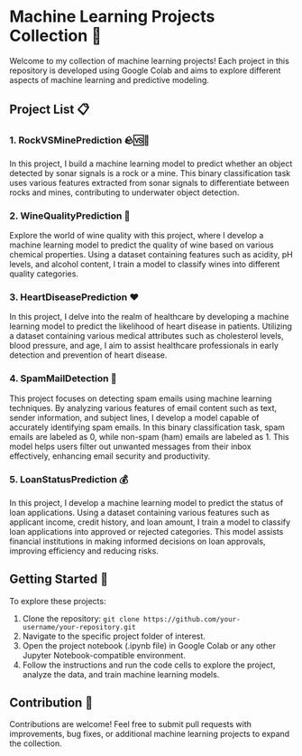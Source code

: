 # Machine Learning Projects Collection 🤖

Welcome to my collection of machine learning projects! Each project in this repository is developed using Google Colab and aims to explore different aspects of machine learning and predictive modeling. 

## Project List 📋

### 1. RockVSMinePrediction 🪨🆚🚢
In this project, I build a machine learning model to predict whether an object detected by sonar signals is a rock or a mine. This binary classification task uses various features extracted from sonar signals to differentiate between rocks and mines, contributing to underwater object detection.

### 2. WineQualityPrediction 🍷
Explore the world of wine quality with this project, where I develop a machine learning model to predict the quality of wine based on various chemical properties. Using a dataset containing features such as acidity, pH levels, and alcohol content, I train a model to classify wines into different quality categories.

### 3. HeartDiseasePrediction ❤️
In this project, I delve into the realm of healthcare by developing a machine learning model to predict the likelihood of heart disease in patients. Utilizing a dataset containing various medical attributes such as cholesterol levels, blood pressure, and age, I aim to assist healthcare professionals in early detection and prevention of heart disease.

### 4. SpamMailDetection 📧
This project focuses on detecting spam emails using machine learning techniques. By analyzing various features of email content such as text, sender information, and subject lines, I develop a model capable of accurately identifying spam emails. In this binary classification task, spam emails are labeled as 0, while non-spam (ham) emails are labeled as 1. This model helps users filter out unwanted messages from their inbox effectively, enhancing email security and productivity.

### 5. LoanStatusPrediction 💰
In this project, I develop a machine learning model to predict the status of loan applications. Using a dataset containing various features such as applicant income, credit history, and loan amount, I train a model to classify loan applications into approved or rejected categories. This model assists financial institutions in making informed decisions on loan approvals, improving efficiency and reducing risks.

## Getting Started 🚀
To explore these projects:
1. Clone the repository: `git clone https://github.com/your-username/your-repository.git`
2. Navigate to the specific project folder of interest.
3. Open the project notebook (.ipynb file) in Google Colab or any other Jupyter Notebook-compatible environment.
4. Follow the instructions and run the code cells to explore the project, analyze the data, and train machine learning models.

## Contribution 🤝
Contributions are welcome! Feel free to submit pull requests with improvements, bug fixes, or additional machine learning projects to expand the collection.
